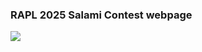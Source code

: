 ### RAPL 2025 Salami Contest webpage

<img src="https://github.com/Sefayet-Alam/Salami/blob/main/Salami_contest.png">
